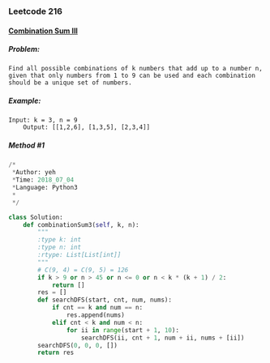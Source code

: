 


### Leetcode 216
#### [Combination Sum III](https://leetcode.com/problems/combination-sum-iii)


##### ***Problem:***

    Find all possible combinations of k numbers that add up to a number n,
    given that only numbers from 1 to 9 can be used and each combination should be a unique set of numbers.

##### ***Example:***

    Input: k = 3, n = 9
        Output: [[1,2,6], [1,3,5], [2,3,4]]

##### *Method #1*
``` python
/*
 *Author: yeh
 *Time: 2018_07_04
 *Language: Python3
 *
 */

class Solution:
    def combinationSum3(self, k, n):
        """
        :type k: int
        :type n: int
        :rtype: List[List[int]]
        """
        # C(9, 4) = C(9, 5) = 126
        if k > 9 or n > 45 or n <= 0 or n < k * (k + 1) / 2:
            return []
        res = []
        def searchDFS(start, cnt, num, nums):
            if cnt == k and num == n:
                res.append(nums)
            elif cnt < k and num < n:
                for ii in range(start + 1, 10):
                    searchDFS(ii, cnt + 1, num + ii, nums + [ii])
        searchDFS(0, 0, 0, [])
        return res

```

